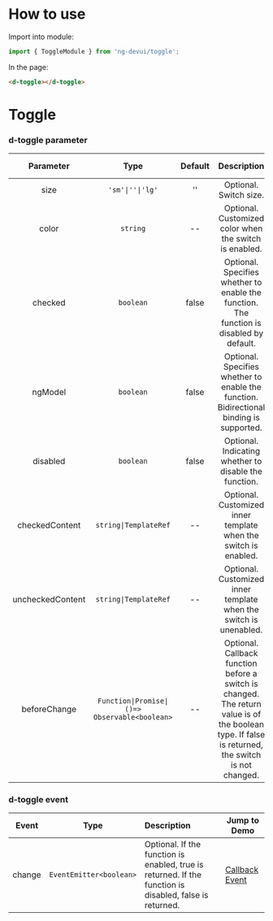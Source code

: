 # How to use
Import into module:
```ts
import { ToggleModule } from 'ng-devui/toggle';
```

In the page:
```html
<d-toggle></d-toggle>
```
# Toggle

### d-toggle parameter

| Parameter | Type | Default | Description | Jump to Demo |Global Config| 
| :----------------: | :----------: | :-----------------------------: | :---: | :-------------------------------------------------------------------------- | ------------------------------------------- |
| size | `'sm'\|''\|'lg'` |'' | Optional. Switch size. | [Basic Usage](demo#basic-usage) |
| color | `string` | -- | Optional. Customized color when the switch is enabled. | [Custom Style](demo#custom) |
| checked | `boolean` | false | Optional. Specifies whether to enable the function. The function is disabled by default. | [Basic Usage](demo#basic-usage) |
| ngModel | `boolean` | false | Optional. Specifies whether to enable the function. Bidirectional binding is supported. | [NgModel](demo#two-binding) |
| disabled | `boolean` | false | Optional. Indicating whether to disable the function. | [Basic Usage](demo#basic-usage) |
| checkedContent | `string\|TemplateRef` | -- | Optional. Customized inner template when the switch is enabled. | [Custom Style](demo#custom) |
| uncheckedContent | `string\|TemplateRef` | -- | Optional. Customized inner template when the switch is unenabled. | [Custom Style](demo#custom) |
| beforeChange | `Function\|Promise\|()=> Observable<boolean>` | -- |Optional. Callback function before a switch is changed. The return value is of the boolean type. If false is returned, the switch is not changed. | [NgModel](demo#two-binding) |

### d-toggle event

| Event | Type | Description | Jump to Demo |
| :----: | :---------------------: | :------------------------------------ | ------------------------------------------- |
| change | `EventEmitter<boolean>` | Optional. If the function is enabled, true is returned. If the function is disabled, false is returned. | [Callback Event](demo#callback) |
